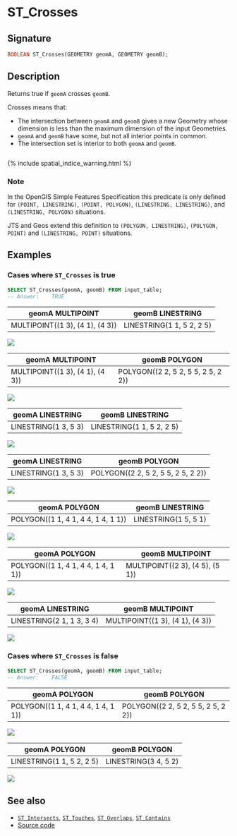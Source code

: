 # ST_Crosses

## Signature

```sql
BOOLEAN ST_Crosses(GEOMETRY geomA, GEOMETRY geomB);
```

## Description

Returns true if `geomA` crosses `geomB`.

Crosses means that:

* The intersection between `geomA` and `geomB` gives a new Geometry
  whose dimension is less than the maximum dimension of the input
  Geometries.
* `geomA` and `geomB` have some, but not all interior points in
  common.
* The intersection set is interior to both `geomA` and `geomB`.

```{include} sfs-1-2-1.md
```
{% include spatial_indice_warning.html %}

### Note
In the OpenGIS Simple Features Specification this predicate is only defined for `(POINT, LINESTRING)`, `(POINT, POLYGON)`, `(LINESTRING, LINESTRING)`, and `(LINESTRING, POLYGON)` situations.

JTS and Geos extend this definition to `(POLYGON, LINESTRING)`, `(POLYGON, POINT)` and `(LINESTRING, POINT)` situations.

## Examples

### Cases where `ST_Crosses` is true

```sql
SELECT ST_Crosses(geomA, geomB) FROM input_table;
-- Answer:    TRUE
```

| geomA MULTIPOINT                 | geomB LINESTRING           |
|----------------------------------|----------------------------|
| MULTIPOINT((1 3), (4 1), (4 3))  | LINESTRING(1 1, 5 2, 2 5)  |

<img class="displayed" src="../ST_Crosses_1.png"/>

| geomA MULTIPOINT                 | geomB POLYGON                       |
|----------------------------------|-------------------------------------|
| MULTIPOINT((1 3), (4 1), (4 3))  | POLYGON((2 2, 5 2, 5 5, 2 5, 2 2))  |

<img class="displayed" src="../ST_Crosses_2.png"/>

| geomA LINESTRING      | geomB LINESTRING           |
|-----------------------|----------------------------|
| LINESTRING(1 3, 5 3)  | LINESTRING(1 1, 5 2, 2 5)  |

<img class="displayed" src="../ST_Crosses_3.png"/>

| geomA LINESTRING      | geomB POLYGON                       |
|-----------------------|-------------------------------------|
| LINESTRING(1 3, 5 3)  | POLYGON((2 2, 5 2, 5 5, 2 5, 2 2))  |

<img class="displayed" src="../ST_Crosses_4.png"/>

| geomA POLYGON                       | geomB LINESTRING      |
|-------------------------------------|-----------------------|
| POLYGON((1 1, 4 1, 4 4, 1 4, 1 1))  | LINESTRING(1 5, 5 1)  |

<img class="displayed" src="../ST_Crosses_5.png"/>

| geomA POLYGON                       | geomB MULTIPOINT                 |
|-------------------------------------|----------------------------------|
| POLYGON((1 1, 4 1, 4 4, 1 4, 1 1))  | MULTIPOINT((2 3), (4 5), (5 1))  |

<img class="displayed" src="../ST_Crosses_6.png"/>

| geomA LINESTRING           | geomB MULTIPOINT                 |
|----------------------------|----------------------------------|
| LINESTRING(2 1, 1 3, 3 4)  | MULTIPOINT((1 3), (4 1), (4 3))  |

<img class="displayed" src="../ST_Crosses_7.png"/>

### Cases where `ST_Crosses` is false

```sql
SELECT ST_Crosses(geomA, geomB) FROM input_table;
-- Answer:    FALSE
```

| geomA POLYGON                       | geomB POLYGON                       |
|-------------------------------------|-------------------------------------|
| POLYGON((1 1, 4 1, 4 4, 1 4, 1 1))  | POLYGON((2 2, 5 2, 5 5, 2 5, 2 2))  |

<img class="displayed" src="../ST_Crosses_9.png"/>

| geomA POLYGON              | geomB POLYGON         |
|----------------------------|-----------------------|
| LINESTRING(1 1, 5 2, 2 5)  | LINESTRING(3 4, 5 2)  |

<img class="displayed" src="../ST_Crosses_8.png"/>

## See also

* [`ST_Intersects`](../ST_Intersects), [`ST_Touches`](../ST_Touches), [`ST_Overlaps`](../ST_Overlaps), [`ST_Contains`](../ST_Contains)
* <a href="https://github.com/orbisgis/h2gis/blob/master/h2gis-functions/src/main/java/org/h2gis/functions/spatial/predicates/ST_Crosses.java" target="_blank">Source code</a>
